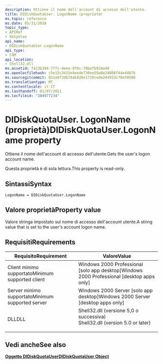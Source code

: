 ```yaml
---
description: Ottiene il nome dell'account di accesso dell'utente.
title: DIDiskQuotaUser. LogonName (proprietà)
ms.topic: reference
ms.date: 05/31/2018
topic_type:
- APIRef
- kbSyntax
api_name:
- DIDiskQuotaUser.LogonName
api_type:
- COM
api_location:
- Shell32.dll
ms.assetid: f423b394-77fc-4eea-9f0c-70befb934e48
ms.openlocfilehash: c5e15c3415e4eede730ee59a8e24086f44e4487b
ms.sourcegitcommit: 831e8f3db78ab820e1710cede244553c70e50500
ms.translationtype: MT
ms.contentlocale: it-IT
ms.lasthandoff: 01/07/2021
ms.locfileid: "104977234"
---
```

# <a name="didiskquotauserlogonname-property"></a><span data-ttu-id="80a79-103">DIDiskQuotaUser. LogonName (proprietà)</span><span class="sxs-lookup"><span data-stu-id="80a79-103">DIDiskQuotaUser.LogonName property</span></span>

<span data-ttu-id="80a79-104">Ottiene il nome dell'account di accesso dell'utente.</span><span class="sxs-lookup"><span data-stu-id="80a79-104">Gets the user's logon account name.</span></span>

<span data-ttu-id="80a79-105">Questa proprietà è di sola lettura.</span><span class="sxs-lookup"><span data-stu-id="80a79-105">This property is read-only.</span></span>

## <a name="syntax"></a><span data-ttu-id="80a79-106">Sintassi</span><span class="sxs-lookup"><span data-stu-id="80a79-106">Syntax</span></span>


```JScript
LogonName = DIDiskQuotaUser.LogonName
```



## <a name="property-value"></a><span data-ttu-id="80a79-107">Valore proprietà</span><span class="sxs-lookup"><span data-stu-id="80a79-107">Property value</span></span>

<span data-ttu-id="80a79-108">Valore stringa impostato sul nome di accesso dell'account utente.</span><span class="sxs-lookup"><span data-stu-id="80a79-108">A string value that is set to the user's account logon name.</span></span>

## <a name="requirements"></a><span data-ttu-id="80a79-109">Requisiti</span><span class="sxs-lookup"><span data-stu-id="80a79-109">Requirements</span></span>



| <span data-ttu-id="80a79-110">Requisito</span><span class="sxs-lookup"><span data-stu-id="80a79-110">Requirement</span></span> | <span data-ttu-id="80a79-111">Valore</span><span class="sxs-lookup"><span data-stu-id="80a79-111">Value</span></span> |
|-------------------------------------|---------------------------------------------------------------------------------------------------------------|
| <span data-ttu-id="80a79-112">Client minimo supportato</span><span class="sxs-lookup"><span data-stu-id="80a79-112">Minimum supported client</span></span><br/> | <span data-ttu-id="80a79-113">Windows 2000 Professional \[solo app desktop\]</span><span class="sxs-lookup"><span data-stu-id="80a79-113">Windows 2000 Professional \[desktop apps only\]</span></span><br/>                                                    |
| <span data-ttu-id="80a79-114">Server minimo supportato</span><span class="sxs-lookup"><span data-stu-id="80a79-114">Minimum supported server</span></span><br/> | <span data-ttu-id="80a79-115">Windows 2000 Server \[solo app desktop\]</span><span class="sxs-lookup"><span data-stu-id="80a79-115">Windows 2000 Server \[desktop apps only\]</span></span><br/>                                                          |
| <span data-ttu-id="80a79-116">DLL</span><span class="sxs-lookup"><span data-stu-id="80a79-116">DLL</span></span><br/>                      | <dl> <span data-ttu-id="80a79-117"><dt>Shell32.dll (versione 5,0 o successiva)</dt></span><span class="sxs-lookup"><span data-stu-id="80a79-117"><dt>Shell32.dll (version 5.0 or later)</dt></span></span> </dl> |



## <a name="see-also"></a><span data-ttu-id="80a79-118">Vedi anche</span><span class="sxs-lookup"><span data-stu-id="80a79-118">See also</span></span>

<dl> <dt>

[<span data-ttu-id="80a79-119">**Oggetto DIDiskQuotaUser**</span><span class="sxs-lookup"><span data-stu-id="80a79-119">**DIDiskQuotaUser Object**</span></span>](didiskquotauser-object.md)
</dt> </dl>

 

 




